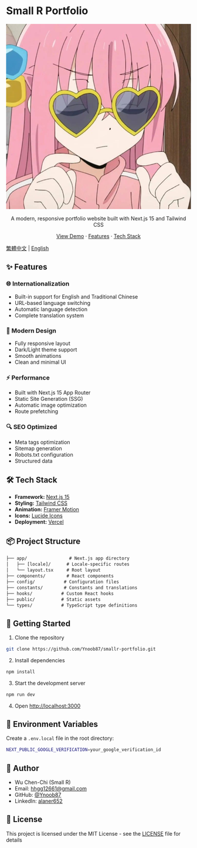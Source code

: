 # Small R Portfolio

<div align="center">
  <img src="/public/avatar.jpg" alt="Portfolio Preview" width="600px" />
  
  <p align="center">
    A modern, responsive portfolio website built with Next.js 15 and Tailwind CSS
  </p>
  <p align="center">
    <a href="https://smallr-portfolio.vercel.app">View Demo</a>
    ·
    <a href="#features">Features</a>
    ·
    <a href="#tech-stack">Tech Stack</a>
  </p>
</div>

[繁體中文](/README.zh.md) | [English](/README.md)

## ✨ Features

### 🌐 Internationalization

- Built-in support for English and Traditional Chinese
- URL-based language switching
- Automatic language detection
- Complete translation system

### 🎨 Modern Design

- Fully responsive layout
- Dark/Light theme support
- Smooth animations
- Clean and minimal UI

### ⚡ Performance

- Built with Next.js 15 App Router
- Static Site Generation (SSG)
- Automatic image optimization
- Route prefetching

### 🔍 SEO Optimized

- Meta tags optimization
- Sitemap generation
- Robots.txt configuration
- Structured data

## 🛠️ Tech Stack

- **Framework:** [Next.js 15](https://nextjs.org/)
- **Styling:** [Tailwind CSS](https://tailwindcss.com/)
- **Animation:** [Framer Motion](https://www.framer.com/motion/)
- **Icons:** [Lucide Icons](https://lucide.dev/)
- **Deployment:** [Vercel](https://vercel.com)

## 📦 Project Structure

```
├── app/                # Next.js app directory
│   ├── [locale]/      # Locale-specific routes
│   └── layout.tsx     # Root layout
├── components/        # React components
├── config/           # Configuration files
├── constants/        # Constants and translations
├── hooks/           # Custom React hooks
├── public/          # Static assets
└── types/           # TypeScript type definitions
```

## 🚀 Getting Started

1. Clone the repository

```bash
git clone https://github.com/Ynoob87/smallr-portfolio.git
```

2. Install dependencies

```bash
npm install
```

3. Start the development server

```bash
npm run dev
```

4. Open [http://localhost:3000](http://localhost:3000)

## 📝 Environment Variables

Create a `.env.local` file in the root directory:

```bash
NEXT_PUBLIC_GOOGLE_VERIFICATION=your_google_verification_id
```

## 👤 Author

- Wu Chen-Chi (Small R)
- Email: hhgg12661@gmail.com
- GitHub: [@Ynoob87](https://github.com/Ynoob87)
- LinkedIn: [alaner652](https://www.linkedin.com/in/alaner652/)

## 📄 License

This project is licensed under the MIT License - see the [LICENSE](LICENSE) file for details
